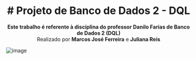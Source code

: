 <h1 align="center">
# Projeto de Banco de Dados 2 - DQL
</h1>
  
<p align="center">
  <strong>Este trabalho é referente à disciplina do professor Danilo Farias de Banco de Dados 2 (DQL)</strong>
  <br>
  Realizado por <strong>Marcos José Ferreira</strong> e <strong>Juliana Reis</strong>
</p>

![image](https://github.com/user-attachments/assets/593dddf0-2e8e-4d7a-bfeb-4cfaba520603)
